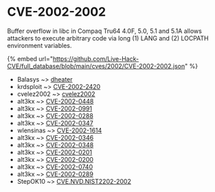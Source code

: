 # CVE-2002-2002

Buffer overflow in libc in Compaq Tru64 4.0F, 5.0, 5.1 and 5.1A allows attackers to execute arbitrary code via long (1) LANG and (2) LOCPATH environment variables.

{% embed url="https://github.com/Live-Hack-CVE/full_database/blob/main/cves/2002/CVE-2002-2002.json" %}


* Balasys ~> [dheater](https://zeste.alice-snow.ru/2002/database/cve-2002-2002/dheater-balasys)
* krdsploit ~> [CVE-2002-2420](https://zeste.alice-snow.ru/2002/database/cve-2002-2002/cve-2002-2420-krdsploit)
* cvelez2002 ~> [cvelez2002](https://zeste.alice-snow.ru/2002/database/cve-2002-2002/cvelez2002-cvelez2002)
* alt3kx ~> [CVE-2002-0448](https://zeste.alice-snow.ru/2002/database/cve-2002-2002/cve-2002-0448-alt3kx)
* alt3kx ~> [CVE-2002-0991](https://zeste.alice-snow.ru/2002/database/cve-2002-2002/cve-2002-0991-alt3kx)
* alt3kx ~> [CVE-2002-0288](https://zeste.alice-snow.ru/2002/database/cve-2002-2002/cve-2002-0288-alt3kx)
* alt3kx ~> [CVE-2002-0347](https://zeste.alice-snow.ru/2002/database/cve-2002-2002/cve-2002-0347-alt3kx)
* wlensinas ~> [CVE-2002-1614](https://zeste.alice-snow.ru/2002/database/cve-2002-2002/cve-2002-1614-wlensinas)
* alt3kx ~> [CVE-2002-0346](https://zeste.alice-snow.ru/2002/database/cve-2002-2002/cve-2002-0346-alt3kx)
* alt3kx ~> [CVE-2002-0348](https://zeste.alice-snow.ru/2002/database/cve-2002-2002/cve-2002-0348-alt3kx)
* alt3kx ~> [CVE-2002-0201](https://zeste.alice-snow.ru/2002/database/cve-2002-2002/cve-2002-0201-alt3kx)
* alt3kx ~> [CVE-2002-0200](https://zeste.alice-snow.ru/2002/database/cve-2002-2002/cve-2002-0200-alt3kx)
* alt3kx ~> [CVE-2002-0740](https://zeste.alice-snow.ru/2002/database/cve-2002-2002/cve-2002-0740-alt3kx)
* alt3kx ~> [CVE-2002-0289](https://zeste.alice-snow.ru/2002/database/cve-2002-2002/cve-2002-0289-alt3kx)
* StepOK10 ~> [CVE.NVD.NIST2202-2002](https://zeste.alice-snow.ru/2002/database/cve-2002-2002/cve.nvd.nist2202-2002-stepok10)